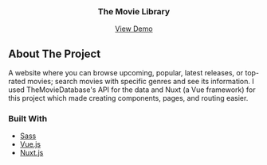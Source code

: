 <!-- PROJECT LOGO -->
<br />
<div align="center">
  <a href="https://github.com/denksy/todolists-and-notes">
  </a>

<h3 align="center">The Movie Library</h3>

  <p align="center">
    <a href="https://de-neb.github.io/movie-library/">View Demo</a>
  </p>
</div>

<!-- ABOUT THE PROJECT -->
## About The Project

A website where you can browse upcoming, popular, latest releases, or top-rated movies; search movies with specific genres and see its information. I used TheMovieDatabase's API for the data and Nuxt (a Vue framework) for this project which made creating components, pages, and routing easier.


### Built With

* [Sass](https://sass-lang.com/)
* [Vue.js](https://vuejs.org/)
* [Nuxt.js](https://nuxtjs.org/)

